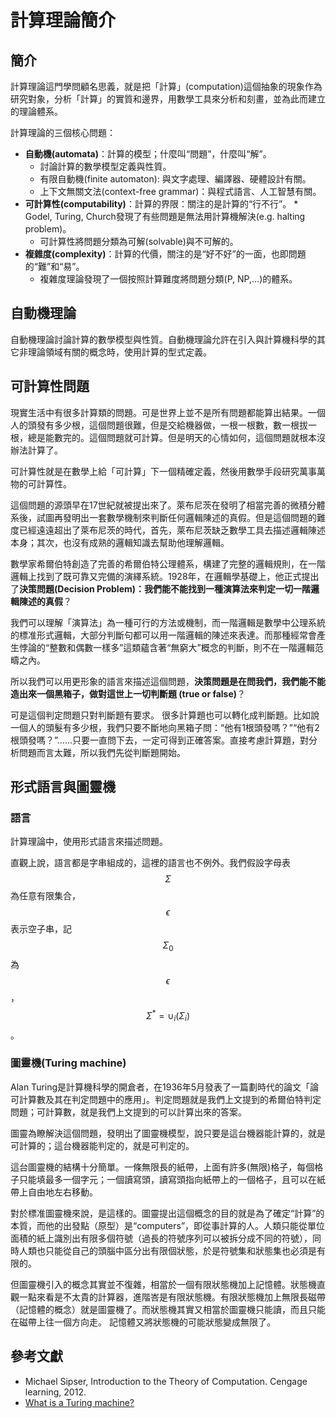# 計算理論簡介

## 簡介

計算理論這門學問顧名思義，就是把「計算」(computation)這個抽象的現象作為研究對象，分析「計算」的實質和邊界，用數學工具來分析和刻畫，並為此而建立的理論體系。

計算理論的三個核心問題：

* **自動機(automata)**：計算的模型；什麼叫“問題”，什麼叫“解”。
  * 討論計算的數學模型定義與性質。
  * 有限自動機(finite automaton): 與文字處理、編譯器、硬體設計有關。
  * &#x20;上下文無關文法(context-free grammar)：與程式語言、人工智慧有關。
* **可計算性(computability)**：計算的界限：關注的是計算的“行不行”。
  *    Godel, Turing, Church發現了有些問題是無法用計算機解決(e.g. halting problem)。
  * 可計算性將問題分類為可解(solvable)與不可解的。
* **複雜度(complexity)**：計算的代價，關注的是“好不好”的一面，也即問題的“難”和“易”。
  * 複雜度理論發現了一個按照計算難度將問題分類(P, NP,…)的體系。

## 自動機理論

自動機理論討論計算的數學模型與性質。自動機理論允許在引入與計算機科學的其它非理論領域有關的概念時，使用計算的型式定義。

## 可計算性問題

現實生活中有很多計算類的問題。可是世界上並不是所有問題都能算出結果。一個人的頭發有多少根，這個問題很難，但是交給機器做，一根一根數，數一根拔一根，總是能數完的。這個問題就可計算。但是明天的心情如何，這個問題就根本沒辦法計算了。

可計算性就是在數學上給「可計算」下一個精確定義，然後用數學手段研究萬事萬物的可計算性。

這個問題的源頭早在17世紀就被提出來了。萊布尼茨在發明了相當完善的微積分體系後，試圖再發明出一套數學機制來判斷任何邏輯陳述的真假。但是這個問題的難度已經遠遠超出了萊布尼茨的時代，首先，萊布尼茨缺乏數學工具去描述邏輯陳述本身；其次，也沒有成熟的邏輯知識去幫助他理解邏輯。

數學家希爾伯特創造了完善的希爾伯特公理體系，構建了完整的邏輯規則，在一階邏輯上找到了既可靠又完備的演繹系統。1928年，在邏輯學基礎上，他正式提出了**決策問題(Decision Problem)：我們能不能找到一種演算法來判定一切一階邏輯陳述的真假**？

我們可以理解「演算法」為一種可行的方法或機制，而一階邏輯是數學中公理系統的標准形式邏輯，大部分判斷句都可以用一階邏輯的陳述來表達。而那種經常會產生悖論的“整數和偶數一樣多”這類蘊含著“無窮大”概念的判斷，則不在一階邏輯范疇之內。

所以我們可以用更形象的語言來描述這個問題，**決策問題是在問我們，我們能不能造出來一個黑箱子，做對這世上一切判斷題 (true or false)**？

可是這個判定問題只對判斷題有要求。很多計算題也可以轉化成判斷題。比如說一個人的頭髮有多少根，我們只要不斷地向黑箱子問：“他有1根頭發嗎？”“他有2根頭發嗎？”……只要一直問下去，一定可得到正確答案。直接考慮計算題，對分析問題而言太難，所以我們先從判斷題開始。

## 形式語言與圖靈機

### 語言

計算理論中，使用形式語言來描述問題。

直觀上說，語言都是字串組成的，這裡的語言也不例外。我們假設字母表$$\Sigma$$為任意有限集合，$$\epsilon$$表示空子串，記$$\Sigma_0$$為$$\epsilon$$，$$\Sigma^{*}= \cup_i(\Sigma_i)$$。

### 圖靈機(Turing machine)

Alan Turing是計算機科學的開倉者，在1936年5月發表了一篇劃時代的論文「論可計算數及其在判定問題中的應用」。判定問題就是我們上文提到的希爾伯特判定問題；可計算數，就是我們上文提到的可以計算出來的答案。

圖靈為瞭解決這個問題，發明出了圖靈機模型，說只要是這台機器能計算的，就是可計算的；這台機器能判定的，就是可判定的。

這台圖靈機的結構十分簡單。一條無限長的紙帶，上面有許多(無限)格子，每個格子只能填最多一個字元；一個讀寫頭，讀寫頭指向紙帶上的一個格子，且可以在紙帶上自由地左右移動。

對於標准圖靈機來說，是這樣的。圖靈提出這個概念的目的就是為了確定“計算”的本質，而他的出發點（原型）是“computers”，即從事計算的人。人類只能從單位面積的紙上識別出有限多個符號（過長的符號序列可以被拆分成不同的符號），同時人類也只能從自己的頭腦中區分出有限個狀態，於是符號集和狀態集也必須是有限的。

但圖靈機引入的概念其實並不復雜，相當於一個有限狀態機加上記憶體。狀態機直觀一點來看是不太貴的計算器，進階峇是有限狀態機。有限狀態機加上無限長磁帶（記憶體的概念）就是圖靈機了。而狀態機其實又相當於圖靈機只能讀，而且只能在磁帶上往一個方向走。 記憶體又將狀態機的可能狀態變成無限了。





## 參考文獻

* Michael Sipser,  Introduction to the Theory of Computation. Cengage learning, 2012.
* [What is a Turing machine?](https://www.cl.cam.ac.uk/projects/raspberrypi/tutorials/turing-machine/one.html)
